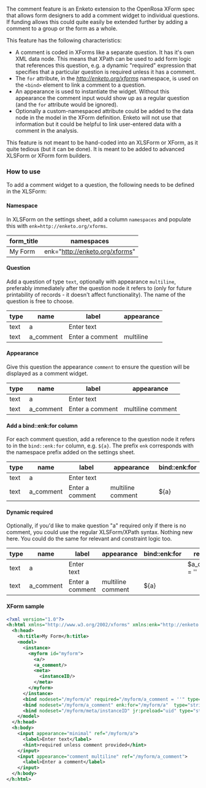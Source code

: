 The comment feature is an Enketo extension to the OpenRosa XForm spec that allows form designers to add a comment widget to individual questions. If funding allows this could quite easily be extended further by adding a comment to a group or the form as a whole.

This feature has the following characteristics:
- A comment is coded in XForms like a separate question. It has it's own XML data node. This means that XPath can be used to add form logic that references this question, e.g. a dynamic "required" expression that specifies that a particular question is required unless it has a comment.
- The `for` attribute, in the _http://enketo.org/xforms_ namespace, is used on the `<bind>` element to link a comment to a question.
- An appearance is used to instantiate the widget. Without this appearance the comment input would show up as a regular question (and the `for` attribute would be ignored).
- Optionally a custom-namespaced attribute could be added to the data node in the model in the XForm definition. Enketo will not use that information but it could be helpful to link user-entered data with a comment in the analysis.


This feature is not meant to be hand-coded into an XLSForm or XForm, as it quite tedious (but it can be done). It is meant to be added to advanced XLSForm or XForm form builders.

### How to use

To add a comment widget to a question, the following needs to be defined in the XLSForm:

#### Namespace

In XLSForm on the settings sheet, add a column `namespaces` and populate this with `enk=http://enketo.org/xforms`.

| form_title | namespaces                     |
| ---------- | ------------------------------ |
| My Form    | enk="http://enketo.org/xforms" |


#### Question

Add a question of type `text`, optionally with appearance `multiline`, preferably immediately after the question node it refers to (only for future printability of records - it doesn't affect functionality). The name of the question is free to choose.

| type | name      | label           | appearance |
| ---- | --------- | --------------- | ---------- |
| text | a         | Enter text      |            |
| text | a_comment | Enter a comment | multiline  |

#### Appearance

Give this question the appearance `comment` to ensure the question will be displayed as a comment widget.

| type | name      | label           | appearance        |
| ---- | --------- | --------------- | ----------------- |
| text | a         | Enter text      |                   |
| text | a_comment | Enter a comment | multiline comment |


#### Add a bind::enk:for column

For each comment question, add a reference to the question node it refers to in the `bind::enk:for` column, e.g. `${a}`. The prefix `enk` corresponds with the namespace prefix added on the settings sheet.

| type | name      | label           | appearance        | bind::enk:for |
| ---- | --------- | --------------- | ----------------- | ------------- |
| text | a         | Enter text      |                   |               |
| text | a_comment | Enter a comment | multiline comment | ${a}          |

#### Dynamic required

Optionally, if you'd like to make question "a" required only if there is no comment, you could use the regular XLSForm/XPath syntax. Nothing new here. You could do the same for relevant and constraint logic too.

| type | name      | label           | appearance        | bind::enk:for | required        |
| ---- | --------- | --------------- | ----------------- | ------------- | --------------- |
| text | a         | Enter text      |                   |               | $a_comment = '' |
| text | a_comment | Enter a comment | multiline comment | ${a}          |                 |


#### XForm sample

```xml
<?xml version="1.0"?>
<h:html xmlns="http://www.w3.org/2002/xforms" xmlns:enk="http://enketo.org/xforms" xmlns:ev="http://www.w3.org/2001/xml-events" xmlns:h="http://www.w3.org/1999/xhtml" xmlns:jr="http://openrosa.org/javarosa" xmlns:orx="http://openrosa.org/xforms" xmlns:xsd="http://www.w3.org/2001/XMLSchema">
  <h:head>
    <h:title>My Form</h:title>
    <model>
      <instance>
        <myform id="myform">
          <a/>
          <a_comment/>
          <meta>
            <instanceID/>
          </meta>
        </myform>
      </instance>
      <bind nodeset="/myform/a" required="/myform/a_comment = ''" type="string"/>
      <bind nodeset="/myform/a_comment" enk:for="/myform/a"  type="string"/>
      <bind nodeset="/myform/meta/instanceID" jr:preload="uid" type="string"/>
    </model>
  </h:head>
  <h:body>
    <input appearance="minimal" ref="/myform/a">
      <label>Enter text</label>
      <hint>required unless comment provided</hint>
    </input>
    <input appearance="comment multiline" ref="/myform/a_comment">
      <label>Enter a comment</label>
    </input>
  </h:body>
</h:html>

```
